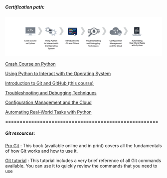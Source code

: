 ##### **Certification path:**

![img.png](img.png)

[Crash Course on Python](https://www.coursera.org/learn/python-crash-course/home/welcome)
 

[Using Python to Interact with the Operating System](https://www.coursera.org/learn/python-operating-system/home/welcome)
 

[Introduction to Git and GitHub (this course)](https://www.coursera.org/learn/introduction-git-github/lecture/BP2ar/course-introduction)

[Troubleshooting and Debugging Techniques](https://www.coursera.org/learn/troubleshooting-debugging-techniques/home/welcome)

[Configuration Management and the Cloud](https://www.coursera.org/learn/configuration-management-cloud/home/welcome)

[Automating Real-World Tasks with Python](https://www.coursera.org/learn/automating-real-world-tasks-python/home/welcome)

=====================================================

##### **Git resources:**
[Pro Git](https://git-scm.com/book/en/v2)
: This book (available online and in print) covers all the fundamentals of 
how Git works and how to use it.

[Git tutorial](https://git-scm.com/docs/gittutorial)
: This tutorial includes a very brief reference of all Git commands available. 
You can use it to quickly review the commands that you need to use